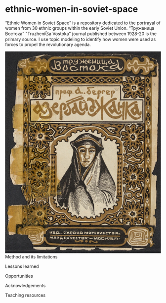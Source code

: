 # ethnic-women-in-soviet-space
“Ethnic Women in Soviet Space” is a repository dedicated to the portrayal of women from 30 ethnic groups within the early Soviet Union. “Труженица Востока” "Truzhenit︠s︡a Vostoka" journal published between 1928-20 is the primary source. I use topic modeling to identify how women were used as forces to propel the revolutionary agenda. 

![cover picture](Azerbaijani.jpg)
Method and its limitations

Lessons learned

Opportunities

Acknowledgements

Teaching resources

